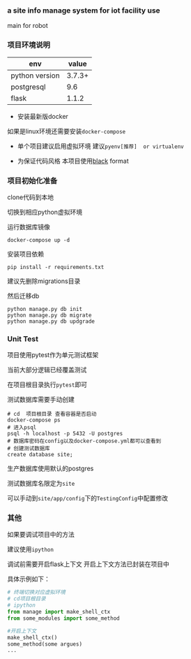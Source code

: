 ### a site info manage system for iot facility use

main for robot 

### 项目环境说明


env| value
---|---
python version | 3.7.3+
postgresql | 9.6
flask | 1.1.2

-  安装最新版docker

如果是linux环境还需要安装`docker-compose`

- 单个项目建议启用虚拟环境
建议`pyenv[推荐]  or virtualenv`  


- 为保证代码风格
本项目使用[black](https://pypi.org/project/black/) format

### 项目初始化准备

clone代码到本地

切换到相应python虚拟环境

运行数据库镜像
```
docker-compose up -d
```
安装项目依赖
```
pip install -r requirements.txt
```
建议先删除migrations目录

然后迁移db
```
python manage.py db init
python manage.py db migrate
python manage.py db updgrade
```

### Unit Test

项目使用pytest作为单元测试框架

当前大部分逻辑已经覆盖测试

在项目根目录执行`pytest`即可

测试数据库需要手动创建
```
# cd  项目根目录 查看容器是否启动
docker-compose ps
# 进入psql
psql -h localhost -p 5432 -U postgres
# 数据库密码在config以及docker-compose.yml都可以查看到
# 创建测试数据库
create database site;

```

生产数据库使用默认的postgres

测试数据库名限定为`site`

可以手动到`site/app/config`下的`TestingConfig`中配置修改

### 其他

如果要调试项目中的方法

建议使用`ipython`

调试前需要开启flask上下文
开启上下文方法已封装在项目中

具体示例如下：
```python
# 终端切换对应虚拟环境
# cd项目根目录
# ipython
from manage import make_shell_ctx
from some_modules import some_method

#开启上下文
make_shell_ctx()
some_method(some argues)
...

```


